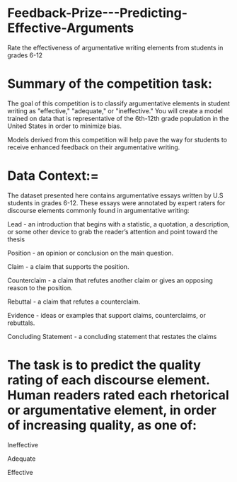 # Feedback-Prize---Predicting-Effective-Arguments
Rate the effectiveness of argumentative writing elements from students in grades 6-12

# Summary of the competition task:
The goal of this competition is to classify argumentative elements in student writing as "effective," "adequate," or "ineffective."
You will create a model trained on data that is representative of the 6th-12th grade population in the United States in order to minimize bias.

Models derived from this competition will help pave the way for students to receive enhanced feedback on their argumentative writing.

# Data Context:=
The dataset presented here contains argumentative essays written by U.S students in grades 6-12. These essays were annotated by expert raters for discourse elements commonly found in argumentative writing:

Lead - an introduction that begins with a statistic, a quotation, a description, or some other device to grab the reader’s attention and point toward the thesis

Position - an opinion or conclusion on the main question.

Claim - a claim that supports the position.

Counterclaim - a claim that refutes another claim or gives an opposing reason to the position.

Rebuttal - a claim that refutes a counterclaim.

Evidence - ideas or examples that support claims, counterclaims, or rebuttals.

Concluding Statement - a concluding statement that restates the claims

# The  task is to predict the quality rating of each discourse element. Human readers rated each rhetorical or argumentative element, in order of increasing quality, as one of:
Ineffective

Adequate

Effective
